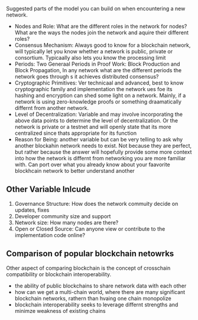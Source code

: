 Suggested parts of the model you can build on when encountering a new network.
- Nodes and Role: What are the different roles in the network for  nodes? What are the ways the nodes join the network and aquire their different roles?
- Consensus Mechanism: Always good to know for a blockchain network, will typically let you know whether a network is public, private or consortium. Typicaally also lets you know the processing limit
- Periods: Two Generaal Periods in Proof Work: Block Production and Block Propagation, In any network what are the different periods the network goes through s it achieves distributed consensus?
- Cryptographic Primitives: Ver technicaal and advanced, best to know cryptographic family and implementation the network ues foe its hashing and encryption can shed some light on a network. Mainly, if a network is using zero-knowledge proofs or something draamatically differnt from another network.
- Level of Decentralization: Variable and may involve incorporating the above data points to determine the level of decentralization. Or the network is private or a testnet and will openly state that its more centralized since thats appropriate for its function
- Reason for Being: another variable but can be very telling to ask why another blockahin network needs to exist. Not because they are perfect, but rather because the answer will hopefully provide some more context into how the network is differnt from networking you are more familiar with. Can port over what you already know about your faavorite blockhcain network to better understand another

## Other Variable Inlcude
1. Governance Structure: How does the network commuity decide on updates, fixes
2. Developer community size and support
3. Network size: How many nodes are there?
4. Open or Closed Source: Can anyone view or contribute to the implementation code online?

## Comparison of popular blockchain netowrks

Other aspect of comparing blockchain is the concept of crosschain compatibility or blockchain interoperability.
- the ability of public blockchains to share network data with each other
- how can we get a multi-chain world, where there are many significant blockchain networks, rathern than hvaing one chain monopolize
- blockchain interoperability seeks to leverage differnt strengths and minimze weakness of existing chains